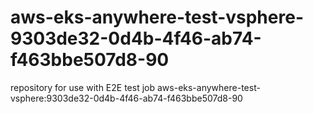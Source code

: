 # aws-eks-anywhere-test-vsphere-9303de32-0d4b-4f46-ab74-f463bbe507d8-90
repository for use with E2E test job aws-eks-anywhere-test-vsphere:9303de32-0d4b-4f46-ab74-f463bbe507d8-90
